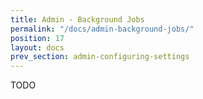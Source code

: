 ```yaml
---
title: Admin - Background Jobs
permalink: "/docs/admin-background-jobs/"
position: 17
layout: docs
prev_section: admin-configuring-settings
---
```


TODO
